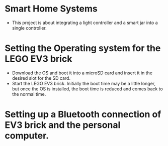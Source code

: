 # Smart Home Systems

* This project is about integrating a light controller and a smart jar into a single controller. 

# Setting the Operating system for the LEGO EV3 brick

* Download the OS and boot it into a microSD card and insert it in the desired slot for the SD card. 
* Start the LEGO EV3 brick. Initially the boot time may be a little longer, but once the OS is installed, the boot time is reduced and comes back to the normal time.

# Setting up a Bluetooth connection of EV3 brick and the personal computer.
